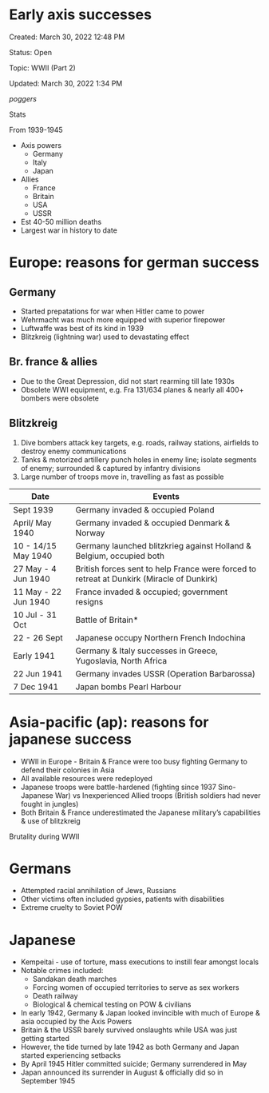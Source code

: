 # Early axis successes

Created: March 30, 2022 12:48 PM

Status: Open

Topic: WWII (Part 2)

Updated: March 30, 2022 1:34 PM

*poggers*

Stats

From 1939-1945

- Axis powers
    - Germany
    - Italy
    - Japan
- Allies
    - France
    - Britain
    - USA
    - USSR
- Est 40-50 million deaths
- Largest war in history to date

# Europe: reasons for german success

## Germany

- Started prepatations for war when Hitler came to power
- Wehrmacht was much more equipped with superior firepower
- Luftwaffe was best of its kind in 1939
- Blitzkreig (lightning war) used to devastating effect

## Br. france & allies

- Due to the Great Depression, did not start rearming till late 1930s
- Obsolete WWI equipment, e.g. Fra 131/634 planes & nearly all 400+ bombers were obsolete

## Blitzkreig

1. Dive bombers attack key targets, e.g. roads, railway stations, airfields to destroy enemy communications
2. Tanks & motorized artillery punch holes in enemy line; isolate segments of enemy; surrounded & captured by infantry divisions
3. Large number of troops move in, travelling as fast as possible

| Date | Events |
| --- | --- |
| Sept 1939 | Germany invaded & occupied Poland |
| April/ May 1940 | Germany invaded & occupied Denmark & Norway |
| 10 - 14/15 May 1940 | Germany launched blitzkrieg against Holland & Belgium, occupied both |
| 27 May - 4 Jun 1940 | British forces sent to help France were forced to retreat at Dunkirk (Miracle of Dunkirk) |
| 11 May - 22 Jun 1940 | France invaded & occupied; government resigns |
| 10 Jul - 31 Oct | Battle of Britain* |
| 22 - 26 Sept| Japanese occupy Northern French Indochina |
| Early 1941 | Germany & Italy successes in Greece, Yugoslavia, North Africa |
| 22 Jun 1941 | Germany invades USSR (Operation Barbarossa) |
| 7 Dec 1941 | Japan bombs Pearl Harbour |

# Asia-pacific (ap): reasons for japanese success

- WWII in Europe - Britain & France were too busy fighting Germany to defend their colonies in Asia
- All available resources were redeployed
- Japanese troops were battle-hardened (fighting since 1937 Sino-Japanese War) vs Inexperienced Allied troops (British soldiers had never fought in jungles)
- Both Britain & France underestimated the Japanese military’s capabilities & use of blitzkreig

 Brutality during WWII

# Germans

- Attempted racial annihilation of Jews, Russians
- Other victims often included gypsies, patients with disabilities
- Extreme cruelty to Soviet POW

# Japanese

- Kempeitai - use of torture, mass executions to instill fear amongst locals
- Notable crimes included:
    - Sandakan death marches
    - Forcing women of occupied territories to serve as sex workers
    - Death railway
    - Biological & chemical testing on POW & civilians
- In early 1942, Germany & Japan looked invincible with much of Europe & asia occupied by the Axis Powers
- Britain & the USSR barely survived onslaughts while USA was just getting started
- However, the tide turned by late 1942 as both Germany and Japan started experiencing setbacks
- By April 1945 Hitler committed suicide; Germany surrendered in May
- Japan announced its surrender in August & officially did so in September 1945